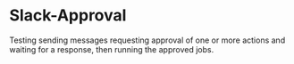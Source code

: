 # Slack-Approval
Testing sending messages requesting approval of one or more actions and waiting for a response, then running the approved jobs.
